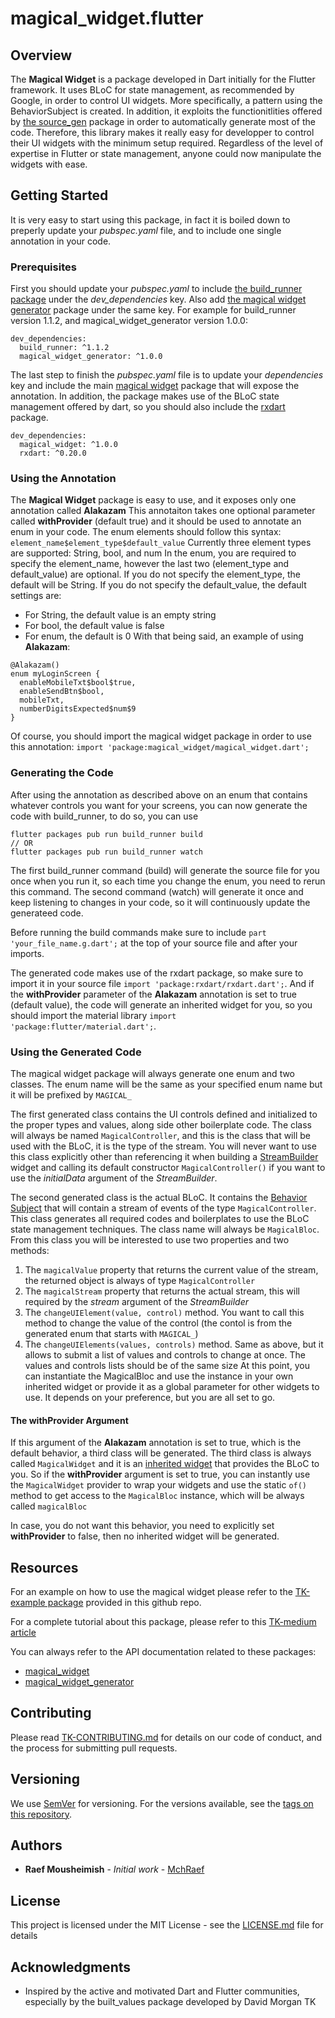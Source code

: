 # magical_widget.flutter

## Overview
The __Magical Widget__ is a package developed in Dart initially for the Flutter framework. 
It uses BLoC for state management, as recommended by Google, in order to control UI widgets. More specifically, a pattern using the BehaviorSubject is created.
In addition, it exploits the functionitlities offered by [the source_gen](https://github.com/dart-lang/source_gen) package in order to automatically generate most of the code.
Therefore, this library makes it really easy for developper to control their UI widgets with the minimum setup required.
Regardless of the level of expertise in Flutter or state management, anyone could now manipulate the widgets with ease.

## Getting Started
It is very easy to start using this package, in fact it is boiled down to preperly update your _pubspec.yaml_ file, and to include one single annotation in your code.

### Prerequisites
First you should update your _pubspec.yaml_ to include [the build_runner package](https://pub.dartlang.org/packages/build_runner) under the _dev_dependencies_ key. 
Also add [the magical widget generator](https://pub.dartlang.org/packages/magical_widget_generator) package under the same key. 
For example for build_runner version 1.1.2, and magical_widget_generator version 1.0.0:
```
dev_dependencies:
  build_runner: ^1.1.2
  magical_widget_generator: ^1.0.0
```
The last step to finish the _pubspec.yaml_ file is to update your _dependencies_ key and include the main [magical widget](https://pub.dartlang.org/packages/magical_widget) package that will expose the annotation.
In addition, the package makes use of the BLoC state management offered by dart, so you should also include the [rxdart](https://pub.dartlang.org/packages/rxdart) package.
```
dev_dependencies:
  magical_widget: ^1.0.0
  rxdart: ^0.20.0
```

### Using the Annotation
The __Magical Widget__ package is easy to use, and it exposes only one annotation called __Alakazam__
This annotaiton takes one optional parameter called __withProvider__ (default true) and it should be used to annotate an enum in your code.
The enum elements should follow this syntax: `element_name$element_type$default_value`
Currently three element types are supported: String, bool, and num
In the enum, you are required to specify the element_name, however the last two (element_type and default_value) are optional.
If you do not specify the element_type, the default will be String.
If you do not specify the default_value, the default settings are:
* For String, the default value is an empty string
* For bool, the default value is false
* For enum, the default is 0
With that being said, an example of using __Alakazam__:
```
@Alakazam()
enum myLoginScreen {
  enableMobileTxt$bool$true,
  enableSendBtn$bool,
  mobileTxt,
  numberDigitsExpected$num$9
}
```
Of course, you should import the magical widget package in order to use this annotation: `import 'package:magical_widget/magical_widget.dart';`

### Generating the Code
After using the annotation as described above on an enum that contains whatever controls you want for your screens, you can now generate the code with build_runner, to do so, you can use
```
flutter packages pub run build_runner build
// OR
flutter packages pub run build_runner watch
```
The first build_runner command (build) will generate the source file for you once when you run it, so each time you change the enum, you need to rerun this command. 
The second command (watch) will generate it once and keep listening to changes in your code, so it will continuously update the generateed code.

Before running the build commands make sure to include `part 'your_file_name.g.dart';` at the top of your source file and after your imports.

The generated code makes use of the rxdart package, so make sure to import it in your source file `import 'package:rxdart/rxdart.dart';`.
And if the __withProvider__ parameter of the __Alakazam__ annotation is set to true (default value), the code will generate an inherited widget for you, so you should import the material library `import 'package:flutter/material.dart';`.

### Using the Generated Code
The magical widget package will always generate one enum and two classes.
The enum name will be the same as your specified enum name but it will be prefixed by `MAGICAL_`

The first generated class contains the UI controls defined and initialized to the proper types and values, along side other boilerplate code.
The class will always be named `MagicalController`, and this is the class that will be used with the BLoC, it is the type of the stream.
You will never want to use this class explicitly other than referencing it when building a [StreamBuilder](https://docs.flutter.io/flutter/widgets/StreamBuilder-class.html)
widget and calling its default constructor `MagicalController()` if you want to use the _initialData_ argument of the _StreamBuilder_. 

The second generated class is the actual BLoC. It contains the [Behavior Subject](https://pub.dartlang.org/documentation/rxdart/latest/rx/BehaviorSubject-class.html) that will contain a stream of events of the type `MagicalController`.
This class generates all required codes and boilerplates to use the BLoC state management techniques. The class name will always be `MagicalBloc`.
From this class you will be interested to use two properties and two methods:
1. The `magicalValue` property that returns the current value of the stream, the returned object is always of type `MagicalController`
2. The `magicalStream` property that returns the actual stream, this will required by the _stream_ argument of the _StreamBuilder_
3. The `changeUIElement(value, control)` method. You want to call this method to change the value of the control (the contol is from the generated enum that starts with `MAGICAL_`)
4. The `changeUIElements(values, controls)` method. Same as above, but it allows to submit a list of values and controls to change at once. The values and controls lists should be of the same size
At this point, you can instantiate the MagicalBloc and use the instance in your own inherited widget or provide it as a global parameter for other widgets to use. It depends on your preference, but you are all set to go.

#### The __withProvider__ Argument
If this argument of the __Alakazam__ annotation is set to true, which is the default behavior, a third class will be generated.
The third class is always called `MagicalWidget` and it is an [inherited widget](https://docs.flutter.io/flutter/widgets/InheritedWidget-class.html) that provides the BLoC to you.
So if the __withProvider__ argument is set to true, you can instantly use the `MagicalWidget` provider to wrap your widgets and use the static `of()` method to get access to the `MagicalBloc` instance, which will be always called `magicalBloc`

In case, you do not want this behavior, you need to explicitly set __withProvider__ to false, then no inherited widget will be generated.

## Resources
For an example on how to use the magical widget please refer to the [TK-example package](https://github.com/MchRaef/magical_widget.flutter/example) provided in this github repo.

For a complete tutorial about this package, please refer to this [TK-medium article](medium)

You can always refer to the API documentation related to these packages:
* [magical_widget](https://pub.dartlang.org/packages/magical_widget)
* [magical_widget_generator](https://pub.dartlang.org/packages/magical_widget_generator)

## Contributing

Please read [TK-CONTRIBUTING.md](CONTRIBUTING.md) for details on our code of conduct, and the process for submitting pull requests.

## Versioning

We use [SemVer](http://semver.org/) for versioning. For the versions available, see the [tags on this repository](https://github.com/your/project/tags). 

## Authors

* **Raef Mousheimish** - *Initial work* - [MchRaef](https://github.com/MchRaef)

## License

This project is licensed under the MIT License - see the [LICENSE.md](LICENSE.md) file for details

## Acknowledgments

* Inspired by the active and motivated Dart and Flutter communities, especially by the built_values package developed by David Morgan TK
